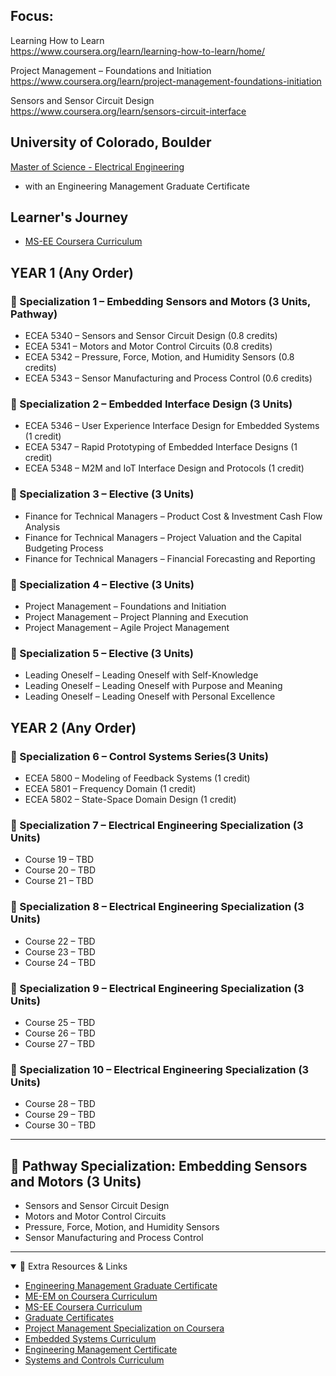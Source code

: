 ## Focus:
Learning How to Learn </br>
https://www.coursera.org/learn/learning-how-to-learn/home/  </br>

Project Management – Foundations and Initiation  </br>
https://www.coursera.org/learn/project-management-foundations-initiation  </br>

Sensors and Sensor Circuit Design  </br>
https://www.coursera.org/learn/sensors-circuit-interface  </br>



## University of Colorado, Boulder </br>
[Master of Science - Electrical Engineering](https://www.colorado.edu/ecee/academics/online-programs/ms-ece-coursera#preview-courses-with-non-credit-options
)

- with an Engineering Management Graduate Certificate

## Learner's Journey
- [MS-EE Coursera Curriculum](https://www.colorado.edu/ecee/academics/online-programs/ms-ee-coursera/curriculum/course-list)  

## YEAR 1 (Any Order)

### 📘 Specialization 1 – Embedding Sensors and Motors (3 Units, Pathway)
- ECEA 5340 – Sensors and Sensor Circuit Design (0.8 credits)  
- ECEA 5341 – Motors and Motor Control Circuits (0.8 credits)  
- ECEA 5342 – Pressure, Force, Motion, and Humidity Sensors (0.8 credits)  
- ECEA 5343 – Sensor Manufacturing and Process Control (0.6 credits)  

### 📘 Specialization 2 – Embedded Interface Design (3 Units)
- ECEA 5346 – User Experience Interface Design for Embedded Systems (1 credit)  
- ECEA 5347 – Rapid Prototyping of Embedded Interface Designs (1 credit)  
- ECEA 5348 – M2M and IoT Interface Design and Protocols (1 credit)

### 📘 Specialization 3 – Elective (3 Units)
- Finance for Technical Managers – Product Cost & Investment Cash Flow Analysis  
- Finance for Technical Managers – Project Valuation and the Capital Budgeting Process  
- Finance for Technical Managers – Financial Forecasting and Reporting  

### 📘 Specialization 4 – Elective (3 Units)
- Project Management – Foundations and Initiation  
- Project Management – Project Planning and Execution  
- Project Management – Agile Project Management  

### 📘 Specialization 5 – Elective (3 Units)
- Leading Oneself – Leading Oneself with Self-Knowledge  
- Leading Oneself – Leading Oneself with Purpose and Meaning  
- Leading Oneself – Leading Oneself with Personal Excellence


## YEAR 2 (Any Order)

### 📘 Specialization 6 – Control Systems Series(3 Units)
- ECEA 5800 – Modeling of Feedback Systems (1 credit)  
- ECEA 5801 – Frequency Domain (1 credit)  
- ECEA 5802 – State-Space Domain Design (1 credit)  


### 📘 Specialization 7 – Electrical Engineering Specialization (3 Units)
- Course 19 – TBD  
- Course 20 – TBD  
- Course 21 – TBD  

### 📘 Specialization 8 – Electrical Engineering Specialization (3 Units)
- Course 22 – TBD  
- Course 23 – TBD  
- Course 24 – TBD  

### 📘 Specialization 9 – Electrical Engineering Specialization (3 Units)
- Course 25 – TBD  
- Course 26 – TBD  
- Course 27 – TBD  

### 📘 Specialization 10 – Electrical Engineering Specialization (3 Units)
- Course 28 – TBD  
- Course 29 – TBD  
- Course 30 – TBD  


---

## 🧭 Pathway Specialization: Embedding Sensors and Motors (3 Units)

- Sensors and Sensor Circuit Design  
- Motors and Motor Control Circuits  
- Pressure, Force, Motion, and Humidity Sensors  
- Sensor Manufacturing and Process Control  




---

<details open>
  <summary>📎 Extra Resources & Links</summary>

- [Engineering Management Graduate Certificate
](https://www.coursera.org/certificates/engineering-management-boulder#courses)
- [ME-EM on Coursera Curriculum](https://www.colorado.edu/emp/coursera/curriculum#accordion-374942155-1)  
- [MS-EE Coursera Curriculum](https://www.colorado.edu/ecee/academics/online-programs/ms-ee-coursera/curriculum/course-list)  
- [Graduate Certificates](https://www.colorado.edu/emp/graduate-programs/traditional-semester-based-graduate-certificates)  
- [Project Management Specialization on Coursera](https://www.coursera.org/programs/cu-on-coursera-sqyue/specializations/meem-project-management?authProvider=uofc&source=search#courses)  
- [Embedded Systems Curriculum](https://www.colorado.edu/ecee/academics/online-programs/ms-ee-coursera/curriculum/course-list#computer-engineering-/-embedded-systems-engineering)  
- [Engineering Management Certificate](https://www.coursera.org/certificates/engineering-management-boulder)  
- [Systems and Controls Curriculum](https://www.colorado.edu/ecee/academics/online-programs/ms-ee-coursera/curriculum/systems-and-controls)

</details>
